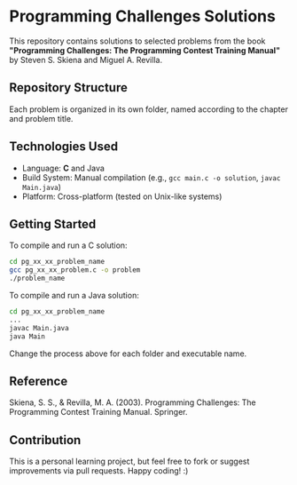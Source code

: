 # Programming Challenges Solutions

This repository contains solutions to selected problems from the book  
**"Programming Challenges: The Programming Contest Training Manual"**  
by Steven S. Skiena and Miguel A. Revilla.

## Repository Structure

Each problem is organized in its own folder, named according to the chapter and problem title.

## Technologies Used

- Language: **C** and Java
- Build System: Manual compilation (e.g., `gcc main.c -o solution`, `javac Main.java`)
- Platform: Cross-platform (tested on Unix-like systems)

## Getting Started

To compile and run a C solution:

```bash
cd pg_xx_xx_problem_name
gcc pg_xx_xx_problem.c -o problem
./problem_name
```

To compile and run a Java solution:

```bash
cd pg_xx_xx_problem_name
...
javac Main.java
java Main
```

Change the process above for each folder and executable name.

## Reference

Skiena, S. S., & Revilla, M. A. (2003). Programming Challenges: The Programming Contest Training Manual. Springer.

## Contribution

This is a personal learning project, but feel free to fork or suggest improvements via pull requests. Happy coding! :)

